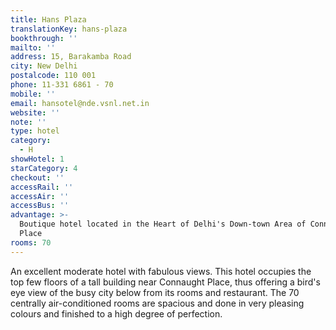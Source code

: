```yaml
---
title: Hans Plaza
translationKey: hans-plaza
bookthrough: ''
mailto: ''
address: 15, Barakamba Road
city: New Delhi
postalcode: 110 001
phone: 11-331 6861 - 70
mobile: ''
email: hansotel@nde.vsnl.net.in
website: ''
note: ''
type: hotel
category:
  - H
showHotel: 1
starCategory: 4
checkout: ''
accessRail: ''
accessAir: ''
accessBus: ''
advantage: >-
  Boutique hotel located in the Heart of Delhi's Down-town Area of Connaught
  Place 
rooms: 70
---
```

An excellent moderate hotel with fabulous views. This hotel occupies the top few floors of a tall building near Connaught Place, thus offering a bird's eye view of the busy city below from its rooms and restaurant. The 70 centrally air-conditioned rooms are spacious and done in very pleasing colours and finished to a high degree of perfection.